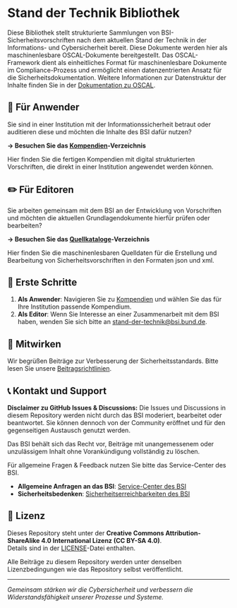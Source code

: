 # Stand der Technik Bibliothek

Diese Bibliothek stellt strukturierte Sammlungen von BSI-Sicherheitsvorschriften nach dem aktuellen Stand der Technik in der Informations- und Cybersicherheit bereit. Diese Dokumente werden hier als maschinenlesbare OSCAL-Dokumente bereitgestellt. Das OSCAL-Framework dient als einheitliches Format für maschinenlesbare Dokumente im Compliance-Prozess und ermöglicht einen datenzentrierten Ansatz für die Sicherheitsdokumentation. Weitere Informationen zur Datenstruktur der Inhalte finden Sie in der [Dokumentation zu OSCAL](./Dokumentation/OSCAL.md).

## 📁 Für Anwender

Sie sind in einer Institution mit der Informationssicherheit betraut oder auditieren diese und möchten die Inhalte des BSI dafür nutzen?

**→ Besuchen Sie das [Kompendien](./Kompendien/)-Verzeichnis**
 
Hier finden Sie die fertigen Kompendien mit digital strukturierten Vorschriften, die direkt in einer Institution angewendet werden können.

## ✏️ Für Editoren

Sie arbeiten gemeinsam mit dem BSI an der Entwicklung von Vorschriften und möchten die aktuellen Grundlagendokumente hierfür prüfen oder bearbeiten?

**→ Besuchen Sie das [Quellkataloge](./Quellkataloge/)-Verzeichnis**

Hier finden Sie die maschinenlesbaren Quelldaten für die Erstellung und Bearbeitung von Sicherheitsvorschriften in den Formaten json und xml.


## 🚀 Erste Schritte

1. **Als Anwender**: Navigieren Sie zu [Kompendien](./Kompendien/) und wählen Sie das für Ihre Institution passende Kompendium.
2. **Als Editor**: Wenn Sie Interesse an einer Zusammenarbeit mit dem BSI haben, wenden Sie sich bitte an stand-der-technik@bsi.bund.de.

## 🤝 Mitwirken

Wir begrüßen Beiträge zur Verbesserung der Sicherheitsstandards. Bitte lesen Sie unsere [Beitragsrichtlinien](CONTRIBUTING.md).

## 📞 Kontakt und Support

**Disclaimer zu GitHub Issues & Discussions:**
Die Issues und Discussions in diesem Repository werden nicht durch das BSI moderiert, bearbeitet oder beantwortet.
Sie können dennoch von der Community eröffnet und für den gegenseitigen Austausch genutzt werden.

Das BSI behält sich das Recht vor, Beiträge mit unangemessenem oder unzulässigem Inhalt ohne Vorankündigung vollständig zu löschen.

Für allgemeine Fragen & Feedback nutzen Sie bitte das Service-Center des BSI.

- **Allgemeine Anfragen an das BSI**: [Service-Center des BSI](https://www.bsi.bund.de/DE/Service-Navi/Kontakt/kontakt_node.html)
- **Sicherheitsbedenken**: [Sicherheitserreichbarkeiten des BSI](https://www.bsi.bund.de/static/security/security.txt)

## 📄 Lizenz

Dieses Repository steht unter der **Creative Commons Attribution-ShareAlike 4.0 International Lizenz (CC BY-SA 4.0)**.  
Details sind in der [LICENSE](./LICENSE)-Datei enthalten.

Alle Beiträge zu diesem Repository werden unter denselben Lizenzbedingungen wie das Repository selbst veröffentlicht.

---

*Gemeinsam stärken wir die Cybersicherheit und verbessern die Widerstandsfähigkeit unserer Prozesse und Systeme.*
